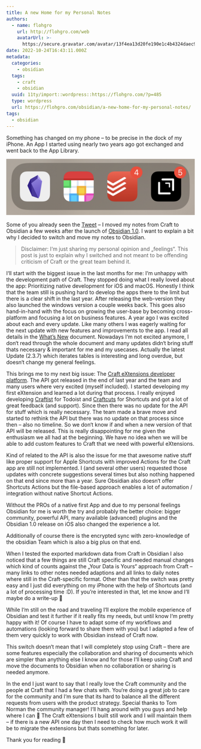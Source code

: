 ```yaml
---
title: A new Home for my Personal Notes
authors:
  - name: flohgro
    url: http://flohgro.com/web
    avatarUrl: >-
      https://secure.gravatar.com/avatar/13f4ea13d20fe190e1c4b4324daec918?s=96&d=mm&r=g
date: 2022-10-24T16:43:11.000Z
metadata:
  categories:
    - obsidian
  tags:
    - craft
    - obsidian
  uuid: 11ty/import::wordpress::https://flohgro.com/?p=485
  type: wordpress
  url: https://flohgro.com/obsidian/a-new-home-for-my-personal-notes/
tags:
  - obsidian
---
```

Something has changed on my phone – to be precise in the dock of my iPhone. An App I started using nearly two years ago got exchanged and went back to the App Library.

![](/assets/5E94FFBC-A0C1-4754-8E57-077FE3-aHqmhtzzBMHp.jpeg)

Some of you already seen the [Tweet](https://twitter.com/flohgro/status/1584472605918400512) – I moved my notes from Craft to Obsidian a few weeks after the launch of [Obsidian 1.0](https://obsidian.md/1.0). I want to explain a bit why I decided to switch and move my notes to Obsidian.

> Disclaimer: I‘m just sharing my personal opinion and „feelings“. This post is just to explain why I switched and not meant to be offending criticism of Craft or the great team behind it.

I‘ll start with the biggest issue in the last months for me: I‘m unhappy with the development path of Craft. They stopped doing what I really loved about the app: Prioritizing native development for iOS and macOS. Honestly I think that the team still is pushing hard to develop the apps there to the limit but there is a clear shift in the last year. After releasing the web-version they also launched the windows version a couple weeks back. This goes also hand-in-hand with the focus on growing the user-base by becoming cross-platform and focusing a lot on business features. A year ago I was excited about each and every update. Like many others I was eagerly waiting for the next update with new features and improvements to the app. I read all details in the [What’s New](https://www.craft.do/s/gy6m6pUAYiCxqA) document. Nowadays I‘m not excited anymore, I don‘t read through the whole document and many updates didn‘t bring stuff thats necessary & important for me and my usecases. Actually the latest Update (2.3.7) which iterates tables is interesting and long overdue, but doesn‘t change my general feelings.

This brings me to my next big issue: The [Craft eXtensions developer platform](https://developer.craft.do). The API got released in the end of last year and the team and many users where very excited (myself included). I started developing my first eXtension and learned a lot during that process. I really enjoyed developing [Craftist](https://github.com/FlohGro-dev/Craftist) for Todoist and [Craftcuts](https://github.com/FlohGro-dev/Craftcuts) for Shortcuts and got a lot of great feedback (and support). Since then there was no update for the API for stuff which is really necessary. The team made a brave move and started to rethink the API but there was no update on that process since then – also no timeline. So we don‘t know if and when a new version of that API will be released. This is really disappointing for me given the enthusiasm we all had at the beginning. We have no idea when we will be able to add custom features to Craft that we need with powerful eXtensions.

Kind of related to the API is also the issue for me that awesome native stuff like proper support for Apple Shortcuts with improved Actions for the Craft app are still not implemented. I (and several other users) requested those updates with concrete suggestions several times but also nothing happened on that end since more than a year. Sure Obsidian also doesn‘t offer Shortcuts Actions but the file-based approach enables a lot of automation / integration without native Shortcut Actions.

Without the PROs of a native first App and due to my personal feelings Obsidian for me is worth the try and probably the better choice: bigger community, powerful API, many available (advanced) plugins and the Obsidian 1.0 release on iOS also changed the experience a lot.

Additionally of course there is the encrypted sync with zero-knowledge of the obsidian Team which is also a big plus on that end.

When I tested the exported markdown data from Craft in Obsidian I also noticed that a few things are still Craft specific and needed manual changes which kind of counts against the „Your Data is Yours“ approach from Craft – many links to other notes needed adaptions and all links to daily notes where still in the Craft-specific format. Other than that the switch was pretty easy and I just did everything on my iPhone with the help of Shortcuts (and a lot of processing time :D). If you’re interested in that, let me know and I‘ll maybe do a write-up 🙂

While I‘m still on the road and traveling I‘ll explore the mobile experience of Obsidian and test it further if it really fits my needs, but until know I‘m pretty happy with it! Of course I have to adapt some of my workflows and automations (looking forward to share them with you) but I adapted a few of them very quickly to work with Obsidian instead of Craft now.

This switch doesn‘t mean that I will completely stop using Craft – there are some features especially the collaboration and sharing of documents which are simpler than anything else I know and for those I‘ll keep using Craft and move the documents to Obsidian when no collaboration or sharing is needed anymore.

In the end I just want to say that I really love the Craft community and the people at Craft that I had a few chats with. You‘re doing a great job to care for the community and I‘m sure that its hard to balance all the different requests from users with the product strategy. Special thanks to Tom Norman the community manager! I‘ll hang around with you guys and help where I can 🙂 The Craft eXtensions I built still work and I will maintain them – if there is a new API one day then I need to check how much work it will be to migrate the extensions but thats something for later.

Thank you for reading 🙌